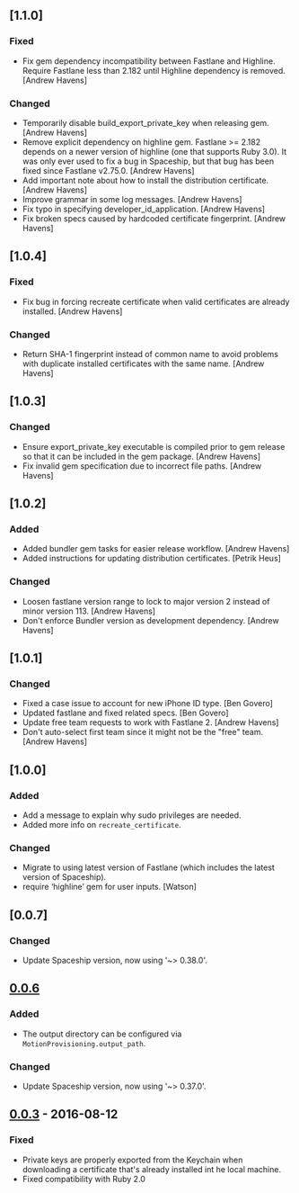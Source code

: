 ## [1.1.0]
### Fixed
- Fix gem dependency incompatibility between Fastlane and Highline. Require
  Fastlane less than 2.182 until Highline dependency is removed. [Andrew Havens]

### Changed
- Temporarily disable build_export_private_key when releasing gem. [Andrew Havens]
- Remove explicit dependency on highline gem. Fastlane >= 2.182 depends on a
  newer version of highline (one that supports Ruby 3.0). It was only ever used
  to fix a bug in Spaceship, but that bug has been fixed since Fastlane v2.75.0.
  [Andrew Havens]
- Add important note about how to install the distribution certificate. [Andrew
  Havens]
- Improve grammar in some log messages. [Andrew Havens]
- Fix typo in specifying developer_id_application. [Andrew Havens]
- Fix broken specs caused by hardcoded certificate fingerprint. [Andrew Havens]

## [1.0.4]
### Fixed
- Fix bug in forcing recreate certificate when valid certificates are already
  installed. [Andrew Havens]

### Changed
- Return SHA-1 fingerprint instead of common name to avoid problems with
  duplicate installed certificates with the same name. [Andrew Havens]

## [1.0.3]
### Changed
- Ensure export_private_key executable is compiled prior to gem release so that
  it can be included in the gem package. [Andrew Havens]
- Fix invalid gem specification due to incorrect file paths. [Andrew Havens]

## [1.0.2]
### Added
- Added bundler gem tasks for easier release workflow. [Andrew Havens]
- Added instructions for updating distribution certificates. [Petrik Heus]

### Changed
- Loosen fastlane version range to lock to major version 2 instead of minor
  version 113. [Andrew Havens]
- Don't enforce Bundler version as development dependency. [Andrew Havens]

## [1.0.1]
### Changed
- Fixed a case issue to account for new iPhone ID type. [Ben Govero]
- Updated fastlane and fixed related specs. [Ben Govero]
- Update free team requests to work with Fastlane 2. [Andrew Havens]
- Don't auto-select first team since it might not be the "free" team. [Andrew Havens]

## [1.0.0]
### Added
- Add a message to explain why sudo privileges are needed.
- Added more info on `recreate_certificate`.

### Changed
- Migrate to using latest version of Fastlane (which includes the latest
  version of Spaceship).
- require ‘highline’ gem for user inputs. [Watson]

## [0.0.7]
### Changed
- Update Spaceship version, now using '~> 0.38.0'.

## [0.0.6]
### Added
- The output directory can be configured via `MotionProvisioning.output_path`.

### Changed
- Update Spaceship version, now using '~> 0.37.0'.

## [0.0.3] - 2016-08-12
### Fixed
- Private keys are properly exported from the Keychain when downloading a
  certificate that's already installed int he local machine.
- Fixed compatibility with Ruby 2.0

[0.0.6]: https://github.com/HipByte/motion-provisioning/compare/0.0.5...0.0.6
[0.0.5]: https://github.com/HipByte/motion-provisioning/compare/0.0.4...0.0.5
[0.0.4]: https://github.com/HipByte/motion-provisioning/compare/0.0.3...0.0.4
[0.0.3]: https://github.com/HipByte/motion-provisioning/compare/0.0.2...0.0.3
[0.0.2]: https://github.com/HipByte/motion-provisioning/compare/0.0.1...0.0.2
